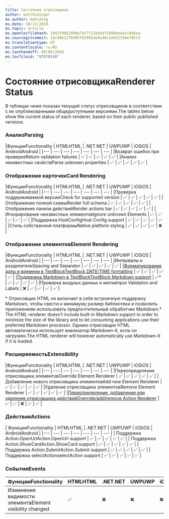 ```yaml
---
title: Состояние отрисовщика
author: matthidinger
ms.author: mahiding
ms.date: 10/12/2018
ms.topic: article
ms.openlocfilehash: 1042fd862990a79c77110ebdf5d804eadcc606ea
ms.sourcegitcommit: 19c08b1370305fb2965de0140c5e632356e78513
ms.translationtype: HT
ms.contentlocale: ru-RU
ms.lasthandoff: 08/06/2020
ms.locfileid: "87879148"
---
```

# <a name="renderer-status"></a><span data-ttu-id="5b215-102">Состояние отрисовщика</span><span class="sxs-lookup"><span data-stu-id="5b215-102">Renderer Status</span></span>
<span data-ttu-id="5b215-103">В таблицах ниже показан текущий статус отрисовщиков в соответствии с их опубликованными общедоступными версиями.</span><span class="sxs-lookup"><span data-stu-id="5b215-103">The tables below show the current status of each renderer, based on their public published versions.</span></span>

### <a name="parsing"></a><span data-ttu-id="5b215-104">Анализ</span><span class="sxs-lookup"><span data-stu-id="5b215-104">Parsing</span></span>

|<span data-ttu-id="5b215-105">Функции</span><span class="sxs-lookup"><span data-stu-id="5b215-105">Functionality</span></span> | <span data-ttu-id="5b215-106">HTML</span><span class="sxs-lookup"><span data-stu-id="5b215-106">HTML</span></span> | <span data-ttu-id="5b215-107">.NET</span><span class="sxs-lookup"><span data-stu-id="5b215-107">.NET</span></span> | <span data-ttu-id="5b215-108">UWP</span><span class="sxs-lookup"><span data-stu-id="5b215-108">UWP</span></span> | <span data-ttu-id="5b215-109">iOS</span><span class="sxs-lookup"><span data-stu-id="5b215-109">iOS</span></span> | <span data-ttu-id="5b215-110">Android</span><span class="sxs-lookup"><span data-stu-id="5b215-110">Android</span></span> |
|--- | --- | --- | --- | --- | --- | --- |
|<span data-ttu-id="5b215-111">Возврат ошибок при проверке</span><span class="sxs-lookup"><span data-stu-id="5b215-111">Return validation failures</span></span> | ✅ | ✅ | ✅ | ✅ | ✅ |
|<span data-ttu-id="5b215-112">Анализ неизвестных свойств</span><span class="sxs-lookup"><span data-stu-id="5b215-112">Parse unknown properties</span></span> | ✅ | ✅ | ✅ | ✅ | ✅ |

### <a name="card-rendering"></a><span data-ttu-id="5b215-113">Отображение карточек</span><span class="sxs-lookup"><span data-stu-id="5b215-113">Card Rendering</span></span>

|<span data-ttu-id="5b215-114">Функции</span><span class="sxs-lookup"><span data-stu-id="5b215-114">Functionality</span></span> | <span data-ttu-id="5b215-115">HTML</span><span class="sxs-lookup"><span data-stu-id="5b215-115">HTML</span></span> | <span data-ttu-id="5b215-116">.NET</span><span class="sxs-lookup"><span data-stu-id="5b215-116">.NET</span></span> | <span data-ttu-id="5b215-117">UWP</span><span class="sxs-lookup"><span data-stu-id="5b215-117">UWP</span></span> | <span data-ttu-id="5b215-118">iOS</span><span class="sxs-lookup"><span data-stu-id="5b215-118">iOS</span></span> | <span data-ttu-id="5b215-119">Android</span><span class="sxs-lookup"><span data-stu-id="5b215-119">Android</span></span> |
|--- | --- | --- | --- | --- | --- | --- |
|<span data-ttu-id="5b215-120">Проверка поддерживаемой версии</span><span class="sxs-lookup"><span data-stu-id="5b215-120">Check for supported version</span></span> | ✅ | ✅ | ✅ | ✅ | ✅  |
|<span data-ttu-id="5b215-121">Отображение полной схемы</span><span class="sxs-lookup"><span data-stu-id="5b215-121">Render full schema</span></span> | ✅ | ✅ | ✅ | ✅ | ✅ |
|<span data-ttu-id="5b215-122">Отображение панели действий</span><span class="sxs-lookup"><span data-stu-id="5b215-122">Render actions bar</span></span> | ✅ | ✅ | ✅ | ✅ | ✅ |
|<span data-ttu-id="5b215-123">Игнорирование неизвестных элементов</span><span class="sxs-lookup"><span data-stu-id="5b215-123">Ignore unknown Elements</span></span> | ✅ | ✅ | ✅ | ✅ | ✅ |
|<span data-ttu-id="5b215-124">Поддержка HostConfig</span><span class="sxs-lookup"><span data-stu-id="5b215-124">Host Config support</span></span> | ✅ | ✅ | ✅ | ✅ | ✅ |
|<span data-ttu-id="5b215-125">Стиль собственной платформы</span><span class="sxs-lookup"><span data-stu-id="5b215-125">Native platform styling</span></span> | ✅ | ✅ | ✅ | ✅ | ❌ |

### <a name="element-rendering"></a><span data-ttu-id="5b215-126">Отображение элементов</span><span class="sxs-lookup"><span data-stu-id="5b215-126">Element Rendering</span></span>

|<span data-ttu-id="5b215-127">Функции</span><span class="sxs-lookup"><span data-stu-id="5b215-127">Functionality</span></span> | <span data-ttu-id="5b215-128">HTML</span><span class="sxs-lookup"><span data-stu-id="5b215-128">HTML</span></span> | <span data-ttu-id="5b215-129">.NET</span><span class="sxs-lookup"><span data-stu-id="5b215-129">.NET</span></span> | <span data-ttu-id="5b215-130">UWP</span><span class="sxs-lookup"><span data-stu-id="5b215-130">UWP</span></span> | <span data-ttu-id="5b215-131">iOS</span><span class="sxs-lookup"><span data-stu-id="5b215-131">iOS</span></span> | <span data-ttu-id="5b215-132">Android</span><span class="sxs-lookup"><span data-stu-id="5b215-132">Android</span></span> |
|--- | --- | --- | --- | --- | --- | --- |
|<span data-ttu-id="5b215-133">Интервалы и разделители</span><span class="sxs-lookup"><span data-stu-id="5b215-133">Spacing and Separator</span></span> | ✅ | ✅ | ✅ | ✅ | ✅ |
|[<span data-ttu-id="5b215-134">Форматирование даты и времени в TextBlock</span><span class="sxs-lookup"><span data-stu-id="5b215-134">TextBlock DATE/TIME formatting</span></span>](../authoring-cards/text-features.md#datetime-formatting-and-localization) | ✅ | ✅ | ✅ | ✅ | ✅ |
|[<span data-ttu-id="5b215-135">Поддержка Markdown в TextBlock</span><span class="sxs-lookup"><span data-stu-id="5b215-135">TextBlock Markdown support</span></span>](../authoring-cards/text-features.md#markdown-commonmark-subset) | ✅* | ✅ | ✅ | ✅ | ✅ |
|<span data-ttu-id="5b215-136">Проверка входных данных и метки</span><span class="sxs-lookup"><span data-stu-id="5b215-136">Input Validation and Labels</span></span> | ❌ | ✅ | ✅ | ✅ | ✅ |


<span data-ttu-id="5b215-137">\* Отрисовщик HTML не включает в себя встроенную поддержку Markdown, чтобы свести к минимуму размер библиотеки и позволить приложениям использовать предпочтительный обработчик Markdown.</span><span class="sxs-lookup"><span data-stu-id="5b215-137">\* The HTML renderer doesn’t include built-in Markdown support in order to minimize the size of the library and to let consuming applications use their preferred Markdown processor.</span></span> <span data-ttu-id="5b215-138">Однако отрисовщик HTML автоматически использует анализатор Markdown-It, если он загружен.</span><span class="sxs-lookup"><span data-stu-id="5b215-138">The HTML renderer will however automatically use Markdown-It if it is loaded.</span></span>

### <a name="extensibility"></a><span data-ttu-id="5b215-139">Расширяемость</span><span class="sxs-lookup"><span data-stu-id="5b215-139">Extensibility</span></span>

|<span data-ttu-id="5b215-140">Функции</span><span class="sxs-lookup"><span data-stu-id="5b215-140">Functionality</span></span> | <span data-ttu-id="5b215-141">HTML</span><span class="sxs-lookup"><span data-stu-id="5b215-141">HTML</span></span> | <span data-ttu-id="5b215-142">.NET</span><span class="sxs-lookup"><span data-stu-id="5b215-142">.NET</span></span> | <span data-ttu-id="5b215-143">UWP</span><span class="sxs-lookup"><span data-stu-id="5b215-143">UWP</span></span> | <span data-ttu-id="5b215-144">iOS</span><span class="sxs-lookup"><span data-stu-id="5b215-144">iOS</span></span> | <span data-ttu-id="5b215-145">Android</span><span class="sxs-lookup"><span data-stu-id="5b215-145">Android</span></span> |
|--- | --- | --- | --- | --- | --- | --- |
|<span data-ttu-id="5b215-146">Переопределение отрисовщика элементов</span><span class="sxs-lookup"><span data-stu-id="5b215-146">Override Element Renderer</span></span> | ✅ | ✅ | ✅ | ✅ | ✅ |
|<span data-ttu-id="5b215-147">Добавление нового отрисовщика элементов</span><span class="sxs-lookup"><span data-stu-id="5b215-147">Add new Element Renderer</span></span> | ✅ | ✅ | ✅ | ✅ | ✅ |
|<span data-ttu-id="5b215-148">Удаление отрисовщика элементов</span><span class="sxs-lookup"><span data-stu-id="5b215-148">Remove Element Renderer</span></span> | ✅ | ✅ | ✅ | ✅ | ✅ |
|[<span data-ttu-id="5b215-149">Переопределение, добавление или удаление отрисовщика действий</span><span class="sxs-lookup"><span data-stu-id="5b215-149">Override/add/remove Action Renderer</span></span>](https://github.com/Microsoft/AdaptiveCards/issues/1671) | ✅ | ✅ | ❌ | ✅ | ✅ |

### <a name="actions"></a><span data-ttu-id="5b215-150">Действия</span><span class="sxs-lookup"><span data-stu-id="5b215-150">Actions</span></span>

| <span data-ttu-id="5b215-151">Функции</span><span class="sxs-lookup"><span data-stu-id="5b215-151">Functionality</span></span> | <span data-ttu-id="5b215-152">HTML</span><span class="sxs-lookup"><span data-stu-id="5b215-152">HTML</span></span> | <span data-ttu-id="5b215-153">.NET</span><span class="sxs-lookup"><span data-stu-id="5b215-153">.NET</span></span> | <span data-ttu-id="5b215-154">UWP</span><span class="sxs-lookup"><span data-stu-id="5b215-154">UWP</span></span> | <span data-ttu-id="5b215-155">iOS</span><span class="sxs-lookup"><span data-stu-id="5b215-155">iOS</span></span> | <span data-ttu-id="5b215-156">Android</span><span class="sxs-lookup"><span data-stu-id="5b215-156">Android</span></span> |
|--- | --- | --- | --- | --- | --- | --- |
| <span data-ttu-id="5b215-157">Поддержка Action.OpenUrl</span><span class="sxs-lookup"><span data-stu-id="5b215-157">Action.OpenUrl support</span></span> | ✅ | ✅ | ✅ | ✅ | ✅  |
| <span data-ttu-id="5b215-158">Поддержка Action.ShowCard</span><span class="sxs-lookup"><span data-stu-id="5b215-158">Action.ShowCard support</span></span>  | ✅ | ✅ | ✅ | ✅ | ✅ |
| <span data-ttu-id="5b215-159">Поддержка Action.Submit</span><span class="sxs-lookup"><span data-stu-id="5b215-159">Action.Submit support</span></span>  | ✅ | ✅ | ✅ | ✅ | ✅  |
| <span data-ttu-id="5b215-160">Поддержка selectAction</span><span class="sxs-lookup"><span data-stu-id="5b215-160">selectAction support</span></span> | ✅ | ✅ | ✅ | ✅ | ✅ |

### <a name="events"></a><span data-ttu-id="5b215-161">События</span><span class="sxs-lookup"><span data-stu-id="5b215-161">Events</span></span>

|       <span data-ttu-id="5b215-162">Функции</span><span class="sxs-lookup"><span data-stu-id="5b215-162">Functionality</span></span>        | <span data-ttu-id="5b215-163">HTML</span><span class="sxs-lookup"><span data-stu-id="5b215-163">HTML</span></span> | <span data-ttu-id="5b215-164">.NET</span><span class="sxs-lookup"><span data-stu-id="5b215-164">.NET</span></span> | <span data-ttu-id="5b215-165">UWP</span><span class="sxs-lookup"><span data-stu-id="5b215-165">UWP</span></span> | <span data-ttu-id="5b215-166">iOS</span><span class="sxs-lookup"><span data-stu-id="5b215-166">iOS</span></span> | <span data-ttu-id="5b215-167">Android</span><span class="sxs-lookup"><span data-stu-id="5b215-167">Android</span></span> | 
|----------------------------|------|------|-----|-----|---------|
| <span data-ttu-id="5b215-168">Изменение видимости элемента</span><span class="sxs-lookup"><span data-stu-id="5b215-168">Element visibility changed</span></span> |  ✅   |  ❌   |  ❌  |  ❌  | ❌ |

